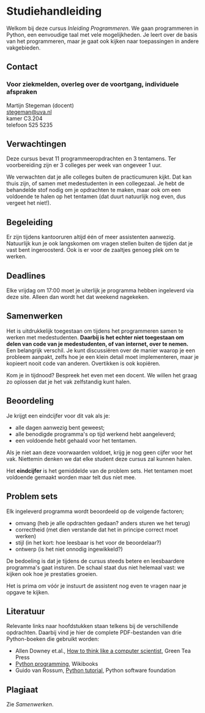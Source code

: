 # Studiehandleiding

Welkom bij deze cursus *Inleiding Programmeren*. We gaan programmeren
in Python, een eenvoudige taal met vele mogelijkheden. Je leert over
de basis van het programmeren, maar je gaat ook kijken naar
toepassingen in andere vakgebieden.

## Contact

### Voor ziekmelden, overleg over de voortgang, individuele afspraken

Martijn Stegeman (docent)  
<stegeman@uva.nl>  
kamer C3.204  
telefoon 525 5235

## Verwachtingen

Deze cursus bevat 11 programmeeropdrachten en 3 tentamens. Ter
voorbereiding zijn er 3 colleges per week van ongeveer 1 uur.

We verwachten dat je alle colleges buiten de practicumuren kijkt. Dat
kan thuis zijn, of samen met medestudenten in een collegezaal. Je hebt
de behandelde stof nodig om je opdrachten te maken, maar ook om een
voldoende te halen op het tentamen (dat duurt natuurlijk nog even, dus
vergeet het niet!).

## Begeleiding

Er zijn tijdens kantooruren altijd één of meer assistenten
aanwezig. Natuurlijk kun je ook langskomen om vragen stellen buiten de
tijden dat je vast bent ingeroosterd. Ook is er voor de zaaltjes
genoeg plek om te werken.

## Deadlines

Elke vrijdag om 17:00 moet je uiterlijk je programma hebben ingeleverd
via deze site. Alleen dan wordt het dat weekend nagekeken.

## Samenwerken

Het is uitdrukkelijk toegestaan om tijdens het programmeren samen te
werken met medestudenten. **Daarbij is het echter niet toegestaan om
delen van code van je medestudenten, of van internet, over te nemen.**
Een belangrijk verschil. Je kunt discussiëren over de manier waarop je
een probleem aanpakt, zelfs hoe je een klein detail moet
implementeren, maar je kopieert nooit code van anderen. Overtikken is
ook kopiëren.

Kom je in tijdnood? Bespreek het even met een docent. We willen het
graag zo oplossen dat je het vak zelfstandig kunt halen.

## Beoordeling

Je krijgt een eindcijfer voor dit vak als je:

* alle dagen aanwezig bent geweest;
* alle benodigde programma's op tijd werkend hebt aangeleverd;
* een voldoende hebt gehaald voor het tentamen.

Als je niet aan deze voorwaarden voldoet, krijg je nog geen cijfer
voor het vak. Niettemin denken we dat elke student deze cursus zal
kunnen halen.

Het **eindcijfer** is het gemiddelde van de problem sets. Het tentamen
moet voldoende gemaakt worden maar telt dus niet mee.

## Problem sets

Elk ingeleverd programma wordt beoordeeld op de volgende factoren;

* omvang (heb je alle opdrachten gedaan? anders sturen we het terug)
* correctheid (met dien verstande dat het in principe correct moet
  werken)
* stijl (in het kort: hoe leesbaar is het voor de beoordelaar?)
* ontwerp (is het niet onnodig ingewikkeld?)

De bedoeling is dat je tijdens de cursus steeds betere en leesbaardere
programma's gaat insturen. De schaal staat dus niet helemaal vast: we
kijken ook hoe je prestaties groeien.

Het is prima om vóór je instuurt de assistent nog even te vragen naar
je opgave te kijken.

## Literatuur

Relevante links naar hoofdstukken staan telkens bij de verschillende
opdrachten. Daarbij vind je hier de complete PDF-bestanden van drie
Python-boeken die gebruikt worden:

* Allen Downey et.al., [How to think like a computer scientist](http://staff.science.uva.nl/~mstgeman/progwis/CompleteBook.pdf), Green Tea Press
* [Python programming](http://staff.science.uva.nl/~mstgeman/progwis/PythonProgramming.pdf), Wikibooks
* Guido van Rossum, [Python tutorial](PythonTutorial), Python software foundation

## Plagiaat

Zie *Samenwerken*.
